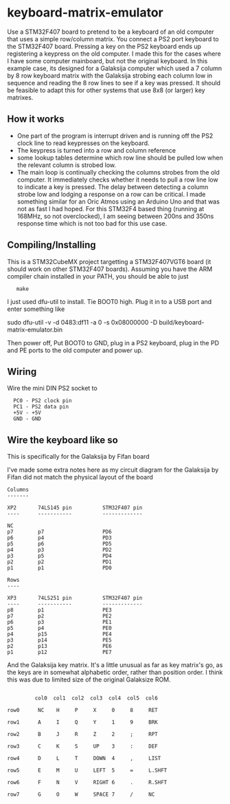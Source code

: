keyboard-matrix-emulator
========================

Use a STM32F407 board to pretend to be a keyboard of an old computer that uses a
simple row/column matrix. You connect a PS2 port keyboard to the STM32F407 
board. Pressing a key on the PS2 keyboard ends up registering a keypress on 
the old computer. I made this for the cases where I have some computer mainboard,
but not the original keyboard. In this example case, its designed for a 
Galaksija computer which used a 7 column by 8 row keyboard matrix with the
Galaksija strobing each column low in sequence and reading the 8 row lines to
see if a key was pressed. It should be feasible to adapt this for other systems
that use 8x8 (or larger) key matrixes.

How it works
------------
- One part of the program is interrupt driven and is running off the PS2 
clock line to read keypresses on the keyboard.
- The keypress is turned into a row and column reference 
- some lookup tables determine which row line should be pulled low when
the relevant column is strobed low.
- The main loop is continually checking the columns strobes from the old 
computer. It immediately checks whether it needs to pull a row line 
low to indicate a key is pressed. The delay between detecting a column strobe
low and lodging a response on a row can be critical. I made something similar 
for an Oric Atmos using an Arduino Uno and that was not as fast I had hoped.
For this STM32F4 based thing (running at 168MHz, so not overclocked), I am seeing
between 200ns and 350ns response time which is not too bad for this use case.

Compiling/Installing
--------------------

This is a STM32CubeMX project targetting a STM32F407VGT6 board (it should work on other STM32F407 boards). Assuming you have the ARM compiler chain installed in
your PATH, you should be able to just 
```
   make
```
I just used dfu-util to install. Tie BOOT0 high. Plug it in to a USB port and
enter something like

sudo dfu-util -v -d 0483:df11 -a 0 -s 0x08000000 -D build/keyboard-matrix-emulator.bin

Then power off, Put BOOT0 to GND, plug in a PS2 keyboard, plug in the PD and PE ports to the old computer and power up.

Wiring
------

Wire the mini DIN PS2 socket to
```
  PC0 - PS2 clock pin
  PC1 - PS2 data pin
  +5V - +5V
  GND - GND
```

Wire the keyboard like so
-------------------------
This is specifically for the Galaksija by Fifan board

I've made some extra notes here as my circuit diagram for the Galaksija by
Fifan did not match the physical layout of the board
```
Columns
-------

XP2       74LS145 pin          STM32F407 pin
----      -----------          -------------

NC
p7        p7                   PD6
p6        p4                   PD3
p5        p6                   PD5
p4        p3                   PD2
p3        p5                   PD4
p2        p2                   PD1
p1        p1                   PD0

Rows
----

XP3       74LS251 pin          STM32F407 pin
----      -----------          -------------
p8        p1                   PE3
p7        p2                   PE2
p6        p3                   PE1
p5        p4                   PE0
p4        p15                  PE4
p3        p14                  PE5
p2        p13                  PE6
p1        p12                  PE7
```
And the Galaksija key matrix. It's a little unusual as far as
key matrix's go, as the keys are in somewhat alphabetic order,
rather than position order. I think this was due to limited size
of the original Galaksize ROM.

```

         col0  col1  col2  col3  col4  col5  col6

row0      NC    H     P     X     0     8     RET

row1      A     I     Q     Y     1     9     BRK

row2      B     J     R     Z     2     ;     RPT

row3      C     K     S     UP    3     :     DEF

row4      D     L     T     DOWN  4     ,     LIST

row5      E     M     U     LEFT  5     =     L.SHFT

row6      F     N     V     RIGHT 6     .     R.SHFT

row7      G     O     W     SPACE 7     /     NC

```




